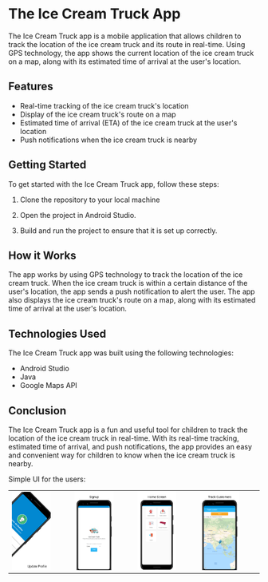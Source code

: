 # The Ice Cream Truck App

The Ice Cream Truck app is a mobile application that allows children to track the location of the ice cream truck and its route in real-time. Using GPS technology, the app shows the current location of the ice cream truck on a map, along with its estimated time of arrival at the user's location.

## Features

- Real-time tracking of the ice cream truck's location
- Display of the ice cream truck's route on a map
- Estimated time of arrival (ETA) of the ice cream truck at the user's location
- Push notifications when the ice cream truck is nearby

## Getting Started

To get started with the Ice Cream Truck app, follow these steps:

1. Clone the repository to your local machine

2. Open the project in Android Studio.

3. Build and run the project to ensure that it is set up correctly.

## How it Works

The app works by using GPS technology to track the location of the ice cream truck. When the ice cream truck is within a certain distance of the user's location, the app sends a push notification to alert the user. The app also displays the ice cream truck's route on a map, along with its estimated time of arrival at the user's location.

## Technologies Used

The Ice Cream Truck app was built using the following technologies:

- Android Studio
- Java
- Google Maps API

## Conclusion

The Ice Cream Truck app is a fun and useful tool for children to track the location of the ice cream truck in real-time. With its real-time tracking, estimated time of arrival, and push notifications, the app provides an easy and convenient way for children to know when the ice cream truck is nearby.

Simple UI for the users:

<table>
  <tr>
    <td><img src="https://github.com/alishahbaz659/Ice-cream-Truck/blob/main/Screenshots/login.png" width=70% height=70%></td>
    <td><img src="https://github.com/alishahbaz659/Ice-cream-Truck/blob/main/Screenshots/users.png" width=70% height=70%></td>
    <td><img src="https://github.com/alishahbaz659/Ice-cream-Truck/blob/main/Screenshots/home.png" width=70% height=70%></td>
    <td><img src="https://github.com/alishahbaz659/Ice-cream-Truck/blob/main/Screenshots/map.png" width=70% height=70%></td>

  </tr>
</table>



